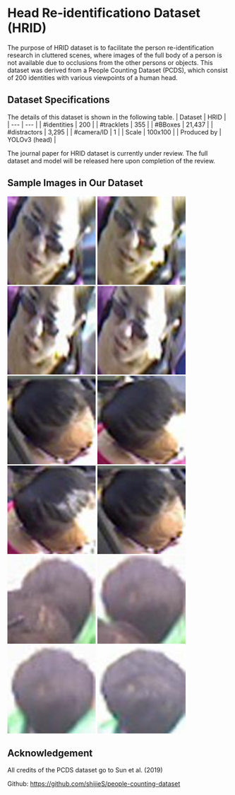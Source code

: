 # Head Re-identificationo Dataset (HRID)
The purpose of HRID dataset is to facilitate the person re-identification research in cluttered scenes, where images of the full body of a person is not available due to occlusions from the other persons or objects. This dataset was derived from a People Counting Dataset (PCDS), which consist of 200 identities with various viewpoints of a human head.

## Dataset Specifications
The details of this dataset is shown in the following table.
| Dataset | HRID |
| --- | --- |
| #identities | 200 |
| #tracklets | 355 |
| #BBoxes | 21,437 |
| #distractors | 3,295 |
| #camera/ID | 1 |
| Scale | 100x100 |
| Produced by | YOLOv3 (head) |

The journal paper for HRID dataset is currently under review. The full dataset and model will be released here upon completion of the review.

## Sample Images in Our Dataset
<img src="/images/0011C1T0001F004.jpg" width="200"> <img src="/images/0011C1T0001F005.jpg" width="200"> <img src="/images/0011C1T0001F006.jpg" width="200"> <img src="/images/0011C1T0001F007.jpg" width="200"> <img src="/images/0015C1T0001F005.jpg" width="200"> <img src="/images/0015C1T0001F006.jpg" width="200"> <img src="/images/0015C1T0001F007.jpg" width="200"> <img src="/images/0015C1T0001F005.jpg" width="200"> <img src="/images/0073C1T0003F001.jpg" width="200"> <img src="/images/0073C1T0003F002.jpg" width="200"> <img src="/images/0073C1T0003F003.jpg" width="200"> <img src="/images/0073C1T0003F004.jpg" width="200">


## Acknowledgement
All credits of the PCDS dataset go to Sun et al. (2019)

Github: https://github.com/shijieS/people-counting-dataset
